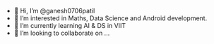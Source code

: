 - 👋 Hi, I’m @ganesh0706patil
- 👀 I’m interested in Maths, Data Science and Android development.
- 🌱 I’m currently learning AI & DS in VIIT
- 💞️ I’m looking to collaborate on ...

<!---
ganesh0706patil/ganesh0706patil is a ✨ special ✨ repository because its `README.md` (this file) appears on your GitHub profile.
You can click the Preview link to take a look at your changes.
--->
